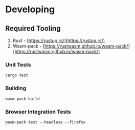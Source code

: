 # Developing

## Required Tooling
1. Rust - [https://rustup.rs/](https://rustup.rs/)
2. Wasm-pack - [https://rustwasm.github.io/wasm-pack/](https://rustwasm.github.io/wasm-pack/)

### Unit Tests
```
cargo test
```

### Building

```
wasm-pack build
```

### Browser Integration Tests

```
wasm-pack test --headless --firefox
```